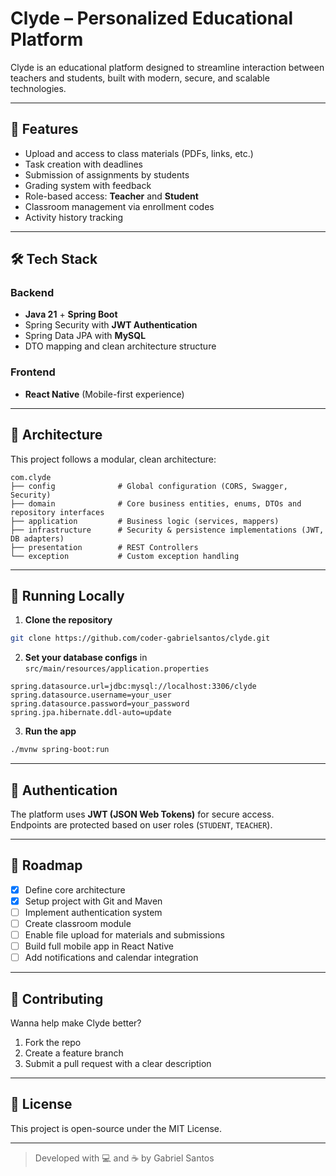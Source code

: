 # Clyde – Personalized Educational Platform

Clyde is an educational platform designed to streamline interaction between teachers and students, built with modern, secure, and scalable technologies.

---

## 🚀 Features

- Upload and access to class materials (PDFs, links, etc.)
- Task creation with deadlines
- Submission of assignments by students
- Grading system with feedback
- Role-based access: **Teacher** and **Student**
- Classroom management via enrollment codes
- Activity history tracking

---

## 🛠️ Tech Stack

### Backend
- **Java 21** + **Spring Boot**
- Spring Security with **JWT Authentication**
- Spring Data JPA with **MySQL**
- DTO mapping and clean architecture structure

### Frontend
- **React Native** (Mobile-first experience)

---

## 🧱 Architecture

This project follows a modular, clean architecture:

```
com.clyde
├── config              # Global configuration (CORS, Swagger, Security)
├── domain              # Core business entities, enums, DTOs and repository interfaces
├── application         # Business logic (services, mappers)
├── infrastructure      # Security & persistence implementations (JWT, DB adapters)
├── presentation        # REST Controllers
└── exception           # Custom exception handling
```

---

## 🧪 Running Locally

1. **Clone the repository**  
```bash
git clone https://github.com/coder-gabrielsantos/clyde.git
```

2. **Set your database configs** in `src/main/resources/application.properties`

```properties
spring.datasource.url=jdbc:mysql://localhost:3306/clyde
spring.datasource.username=your_user
spring.datasource.password=your_password
spring.jpa.hibernate.ddl-auto=update
```

3. **Run the app**
```bash
./mvnw spring-boot:run
```

---

## 🔐 Authentication

The platform uses **JWT (JSON Web Tokens)** for secure access.  
Endpoints are protected based on user roles (`STUDENT`, `TEACHER`).

---

## 📌 Roadmap

- [x] Define core architecture
- [x] Setup project with Git and Maven
- [ ] Implement authentication system
- [ ] Create classroom module
- [ ] Enable file upload for materials and submissions
- [ ] Build full mobile app in React Native
- [ ] Add notifications and calendar integration

---

## 🙌 Contributing

Wanna help make Clyde better?

1. Fork the repo
2. Create a feature branch
3. Submit a pull request with a clear description

---

## 📄 License

This project is open-source under the MIT License.

---

> Developed with 💻 and ☕ by Gabriel Santos
